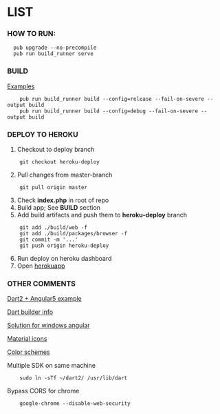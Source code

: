 # LIST

### HOW TO RUN:
```
  pub upgrade --no-precompile
  pub run build_runner serve
```

### BUILD
[Examples](https://github.com/dart-lang/angular/tree/master/examples)
```
    pub run build_runner build --config=release --fail-on-severe --output build
    pub run build_runner build --config=debug --fail-on-severe --output build
```

### DEPLOY TO HEROKU
1. Checkout to deploy branch
``` 
    git checkout heroku-deploy 
```

2. Pull changes from master-branch
```
    git pull origin master
```
3. Check **index.php** in root of repo
4. Build app; See **BUILD** section
5. Add build artifacts and push them to **heroku-deploy** branch
``` 
    git add ./build/web -f
    git add ./build/packages/browser -f
    git commit -m '...'
    git push origin heroku-deploy
```
6. Run deploy on heroku dashboard
7. Open [herokuapp](https://notes-for-poor.herokuapp.com)


### OTHER COMMENTS
[Dart2 + Angular5 example](https://github.com/dart-lang/angular_components_example)

[Dart builder info](https://github.com/dart-lang/build)

[Solution for windows angular](https://github.com/dart-lang/angular/issues/766)

[Material icons](https://material.io/icons)

[Color schemes](https://www.canva.com/learn/website-color-schemes)

Multiple SDK on same machine
```
    sudo ln -sTf ~/dart2/ /usr/lib/dart
```

Bypass CORS for chrome
```
    google-chrome --disable-web-security
```
